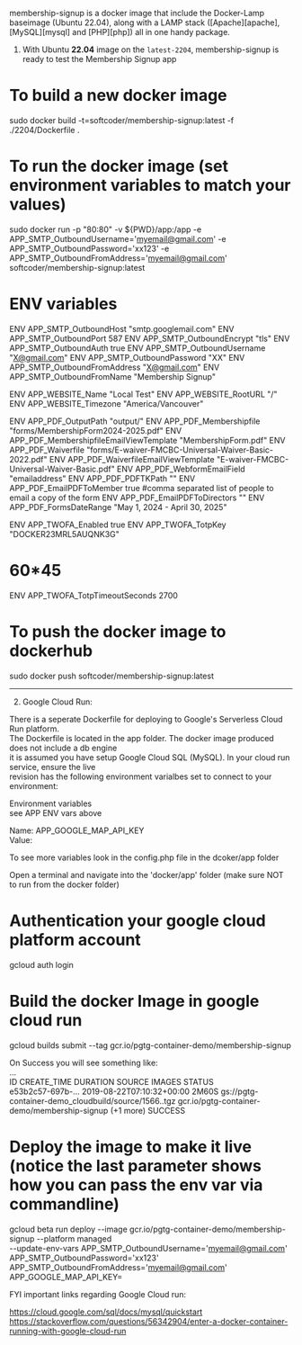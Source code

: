 membership-signup is a docker image that include the Docker-Lamp baseimage (Ubuntu 22.04), along with a LAMP stack ([Apache][apache], [MySQL][mysql] and [PHP][php]) all in one handy package.

1. With Ubuntu **22.04** image on the `latest-2204`, membership-signup is ready to test the Membership Signup app

# To build a new docker image  
sudo docker build -t=softcoder/membership-signup:latest -f ./2204/Dockerfile .  

# To run the docker image (set environment variables to match your values)
sudo docker run -p "80:80" -v ${PWD}/app:/app -e APP_SMTP_OutboundUsername='myemail@gmail.com' -e APP_SMTP_OutboundPassword='xx123' -e APP_SMTP_OutboundFromAddress='myemail@gmail.com' softcoder/membership-signup:latest  

# ENV variables
ENV APP_SMTP_OutboundHost "smtp.googlemail.com" 
ENV APP_SMTP_OutboundPort 587 
ENV APP_SMTP_OutboundEncrypt "tls" 
ENV APP_SMTP_OutboundAuth true 
ENV APP_SMTP_OutboundUsername "X@gmail.com" 
ENV APP_SMTP_OutboundPassword "XX" 
ENV APP_SMTP_OutboundFromAddress "X@gmail.com" 
ENV APP_SMTP_OutboundFromName "Membership Signup" 

ENV APP_WEBSITE_Name "Local Test" 
ENV APP_WEBSITE_RootURL "/" 
ENV APP_WEBSITE_Timezone "America/Vancouver" 

ENV APP_PDF_OutputPath "output/" 
ENV APP_PDF_Membershipfile "forms/MembershipForm2024-2025.pdf" 
ENV APP_PDF_MembershipfileEmailViewTemplate "MembershipForm.pdf" 
ENV APP_PDF_Waiverfile "forms/E-waiver-FMCBC-Universal-Waiver-Basic-2022.pdf" 
ENV APP_PDF_WaiverfileEmailViewTemplate "E-waiver-FMCBC-Universal-Waiver-Basic.pdf" 
ENV APP_PDF_WebformEmailField "emailaddress" 
ENV APP_PDF_PDFTKPath "" 
ENV APP_PDF_EmailPDFToMember true 
#comma separated list of people to email a copy of the form 
ENV APP_PDF_EmailPDFToDirectors "" 
ENV APP_PDF_FormsDateRange "May 1, 2024 - April 30, 2025" 

ENV APP_TWOFA_Enabled true 
ENV APP_TWOFA_TotpKey "DOCKER23MRL5AUQNK3G" 
# 60*45 
ENV APP_TWOFA_TotpTimeoutSeconds 2700 

# To push the docker image to dockerhub  
sudo docker push softcoder/membership-signup:latest  
  
---  

2. Google Cloud Run:  

There is a seperate Dockerfile for deploying to Google's Serverless Cloud Run platform.  
The Dockerfile is located in the app folder. The docker image produced does not include a db engine  
it is assumed you have setup Google Cloud SQL (MySQL). In your cloud run service, ensure the live   
revision has the following environment varialbes set to connect to your environment:  

Environment variables  
see APP ENV vars above

Name: APP_GOOGLE_MAP_API_KEY  
Value: <your api key>  

To see more variables look in the config.php file in the dcoker/app folder  

Open a terminal and navigate into the 'docker/app' folder (make sure NOT to run from the docker folder)  

# Authentication your google cloud platform account
gcloud auth login  

# Build the docker Image in google cloud run  
gcloud builds submit --tag gcr.io/pgtg-container-demo/membership-signup  

On Success you will see something like:  
...  
ID                CREATE_TIME               DURATION SOURCE                                               IMAGES                                          STATUS  
e53b2c57-697b-... 2019-08-22T07:10:32+00:00 2M60S    gs://pgtg-container-demo_cloudbuild/source/1566..tgz gcr.io/pgtg-container-demo/membership-signup (+1 more)  SUCCESS  

# Deploy the image to make it live (notice the last parameter shows how you can pass the env var via commandline)  
gcloud beta run deploy --image gcr.io/pgtg-container-demo/membership-signup --platform managed \
       --update-env-vars APP_SMTP_OutboundUsername='myemail@gmail.com' APP_SMTP_OutboundPassword='xx123' APP_SMTP_OutboundFromAddress='myemail@gmail.com' APP_GOOGLE_MAP_API_KEY=<your api key>  

FYI important links regarding Google Cloud run:  

https://cloud.google.com/sql/docs/mysql/quickstart  
https://stackoverflow.com/questions/56342904/enter-a-docker-container-running-with-google-cloud-run  

